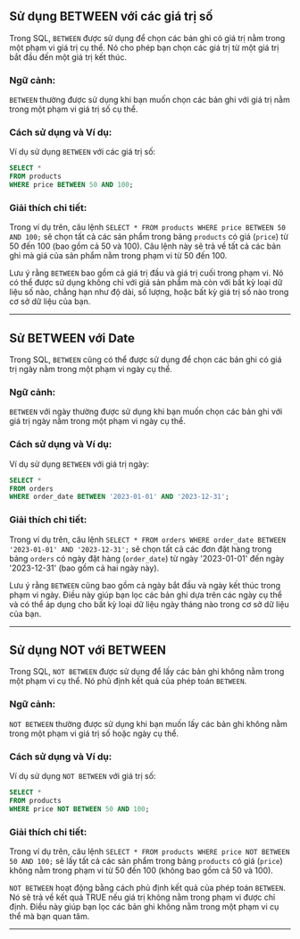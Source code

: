 ## Sử dụng BETWEEN với các giá trị số

Trong SQL, `BETWEEN` được sử dụng để chọn các bản ghi có giá trị nằm trong một phạm vi giá trị cụ thể. Nó cho phép bạn chọn các giá trị từ một giá trị bắt đầu đến một giá trị kết thúc.

### Ngữ cảnh:

`BETWEEN` thường được sử dụng khi bạn muốn chọn các bản ghi với giá trị nằm trong một phạm vi giá trị số cụ thể.

### Cách sử dụng và Ví dụ:

Ví dụ sử dụng `BETWEEN` với các giá trị số:

```sql
SELECT *
FROM products
WHERE price BETWEEN 50 AND 100;
```

### Giải thích chi tiết:

Trong ví dụ trên, câu lệnh `SELECT * FROM products WHERE price BETWEEN 50 AND 100;` sẽ chọn tất cả các sản phẩm trong bảng `products` có giá (`price`) từ 50 đến 100 (bao gồm cả 50 và 100). Câu lệnh này sẽ trả về tất cả các bản ghi mà giá của sản phẩm nằm trong phạm vi từ 50 đến 100.

Lưu ý rằng `BETWEEN` bao gồm cả giá trị đầu và giá trị cuối trong phạm vi. Nó có thể được sử dụng không chỉ với giá sản phẩm mà còn với bất kỳ loại dữ liệu số nào, chẳng hạn như độ dài, số lượng, hoặc bất kỳ giá trị số nào trong cơ sở dữ liệu của bạn.

---

## Sử BETWEEN với Date

Trong SQL, `BETWEEN` cũng có thể được sử dụng để chọn các bản ghi có giá trị ngày nằm trong một phạm vi ngày cụ thể.

### Ngữ cảnh:

`BETWEEN` với ngày thường được sử dụng khi bạn muốn chọn các bản ghi với giá trị ngày nằm trong một phạm vi ngày cụ thể.

### Cách sử dụng và Ví dụ:

Ví dụ sử dụng `BETWEEN` với giá trị ngày:

```sql
SELECT *
FROM orders
WHERE order_date BETWEEN '2023-01-01' AND '2023-12-31';
```

### Giải thích chi tiết:

Trong ví dụ trên, câu lệnh `SELECT * FROM orders WHERE order_date BETWEEN '2023-01-01' AND '2023-12-31';` sẽ chọn tất cả các đơn đặt hàng trong bảng `orders` có ngày đặt hàng (`order_date`) từ ngày '2023-01-01' đến ngày '2023-12-31' (bao gồm cả hai ngày này).

Lưu ý rằng `BETWEEN` cũng bao gồm cả ngày bắt đầu và ngày kết thúc trong phạm vi ngày. Điều này giúp bạn lọc các bản ghi dựa trên các ngày cụ thể và có thể áp dụng cho bất kỳ loại dữ liệu ngày tháng nào trong cơ sở dữ liệu của bạn.

---

## Sử dụng NOT với BETWEEN

Trong SQL, `NOT BETWEEN` được sử dụng để lấy các bản ghi không nằm trong một phạm vi cụ thể. Nó phủ định kết quả của phép toán `BETWEEN`.

### Ngữ cảnh:

`NOT BETWEEN` thường được sử dụng khi bạn muốn lấy các bản ghi không nằm trong một phạm vi giá trị số hoặc ngày cụ thể.

### Cách sử dụng và Ví dụ:

Ví dụ sử dụng `NOT BETWEEN` với giá trị số:

```sql
SELECT *
FROM products
WHERE price NOT BETWEEN 50 AND 100;
```

### Giải thích chi tiết:

Trong ví dụ trên, câu lệnh `SELECT * FROM products WHERE price NOT BETWEEN 50 AND 100;` sẽ lấy tất cả các sản phẩm trong bảng `products` có giá (`price`) không nằm trong phạm vi từ 50 đến 100 (không bao gồm cả 50 và 100).

`NOT BETWEEN` hoạt động bằng cách phủ định kết quả của phép toán `BETWEEN`. Nó sẽ trả về kết quả TRUE nếu giá trị không nằm trong phạm vi được chỉ định. Điều này giúp bạn lọc các bản ghi không nằm trong một phạm vi cụ thể mà bạn quan tâm.

---

